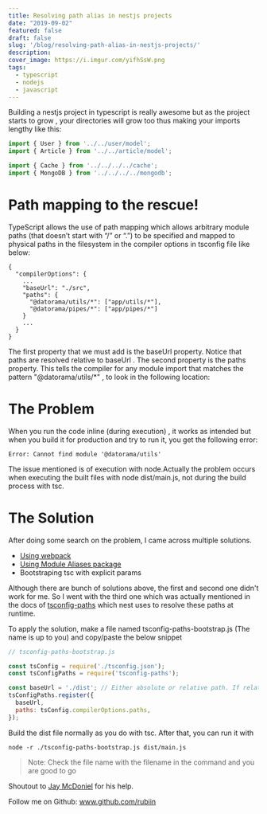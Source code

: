 ```yaml
---
title: Resolving path alias in nestjs projects
date: "2019-09-02"
featured: false
draft: false
slug: '/blog/resolving-path-alias-in-nestjs-projects/'
description:
cover_image: https://i.imgur.com/yifhSsW.png
tags:
  - typescript
  - nodejs
  - javascript
---
```


Building a nestjs project in typescript is really awesome but as the project starts to grow , your directories will grow too thus making your imports lengthy like this:

```javascript
import { User } from '../../user/model';
import { Article } from '../../article/model';

import { Cache } from '../../../../cache';
import { MongoDB } from '../../../../mongodb';
```
# Path mapping to the rescue!
TypeScript allows the use of path mapping which allows arbitrary module paths (that doesn’t start with “/” or “.”) to be specified and mapped to physical paths in the filesystem in the compiler options in tsconfig file like below:
```
{
  "compilerOptions": {
    ...
    "baseUrl": "./src",
    "paths": {
      "@datorama/utils/*": ["app/utils/*"],
      "@datorama/pipes/*": ["app/pipes/*"]
    }
    ...
  }
}
```
The first property that we must add is the baseUrl property. Notice that paths are resolved relative to baseUrl .
The second property is the paths property. This tells the compiler for any module import that matches the pattern "@datorama/utils/*" , to look in the following location:


# The Problem

When you run the code inline (during execution) , it works as intended but when you build it for production and try to run it, you get the following error:
```
Error: Cannot find module '@datorama/utils'
```
The issue mentioned is of execution with node.Actually the problem occurs when executing the built files with node dist/main.js, not during the build process with tsc.

# The Solution
After doing some search on the problem, I came across multiple solutions.
- [Using webpack](https://github.com/dividab/tsconfig-paths-webpack-plugin)
- [Using Module Aliases package](https://medium.com/@caludio/how-to-use-module-path-aliases-in-visual-studio-typescript-and-javascript-e7851df8eeaa)
- Bootstraping tsc with explicit params

Although there are bunch of solutions above, the first and second one didn't work for me. So I went with the third one which was actually mentioned in the docs of [tsconfig-paths](https://github.com/dividab/tsconfig-paths) which nest uses to resolve these paths at runtime.

To apply the solution, make a file named tsconfig-paths-bootstrap.js (The name is up to you) and copy/paste the below snippet

```javascript
// tsconfig-paths-bootstrap.js

const tsConfig = require('./tsconfig.json');
const tsConfigPaths = require('tsconfig-paths');

const baseUrl = './dist'; // Either absolute or relative path. If relative it's resolved to current working directory.
tsConfigPaths.register({
  baseUrl,
  paths: tsConfig.compilerOptions.paths,
});
```

Build the dist file normally as you do with tsc. After that, you can run it with
```
node -r ./tsconfig-paths-bootstrap.js dist/main.js
```

> Note: Check the file name with the filename in the command and you are good to go

Shoutout to [Jay McDoniel](https://github.com/jmcdo29) for his help.

Follow me on Github: www.github.com/rubiin




